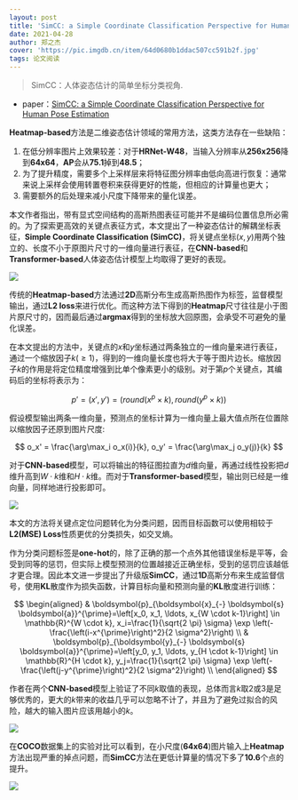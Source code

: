 ```yaml
---
layout: post
title: 'SimCC: a Simple Coordinate Classification Perspective for Human Pose Estimation'
date: 2021-04-28
author: 郑之杰
cover: 'https://pic.imgdb.cn/item/64d0680b1ddac507cc591b2f.jpg'
tags: 论文阅读
---
```


> SimCC：人体姿态估计的简单坐标分类视角.

- paper：[SimCC: a Simple Coordinate Classification Perspective for Human Pose Estimation](https://arxiv.org/abs/2107.03332)

**Heatmap-based**方法是二维姿态估计领域的常用方法，这类方法存在一些缺陷：
1. 在低分辨率图片上效果较差：对于**HRNet-W48**，当输入分辨率从**256x256**降到**64x64**，**AP**会从**75.1**掉到**48.5**；
2. 为了提升精度，需要多个上采样层来将特征图分辨率由低向高进行恢复：通常来说上采样会使用转置卷积来获得更好的性能，但相应的计算量也更大；
3. 需要额外的后处理来减小尺度下降带来的量化误差。

本文作者指出，带有显式空间结构的高斯热图表征可能并不是编码位置信息所必需的。为了探索更高效的关键点表征方式，本文提出了一种姿态估计的解耦坐标表征，**Simple Coordinate Classification (SimCC)**，将关键点坐标$(x, y)$用两个独立的、长度不小于原图片尺寸的一维向量进行表征，在**CNN-based**和**Transformer-based**人体姿态估计模型上均取得了更好的表现。

![](https://pic.imgdb.cn/item/64d069ce1ddac507cc5cc49f.jpg)

传统的**Heatmap-based**方法通过**2D**高斯分布生成高斯热图作为标签，监督模型输出，通过**L2 loss**来进行优化。而这种方法下得到的**Heatmap**尺寸往往是小于图片原尺寸的，因而最后通过**argmax**得到的坐标放大回原图，会承受不可避免的量化误差。

在本文提出的方法中，关键点的$x$和$y$坐标通过两条独立的一维向量来进行表征，通过一个缩放因子$k(\geq1)$，得到的一维向量长度也将大于等于图片边长。缩放因子$k$的作用是将定位精度增强到比单个像素更小的级别。对于第$p$个关键点，其编码后的坐标将表示为：

$$
p' = (x',y') = (round(x^p\times k), round(y^p\times k))
$$

假设模型输出两条一维向量，预测点的坐标计算为一维向量上最大值点所在位置除以缩放因子还原到图片尺度:

$$
o_x' = \frac{\arg\max_i o_x(i)}{k}, o_y' = \frac{\arg\max_j o_y(j)}{k}
$$

对于**CNN-based**模型，可以将输出的特征图拉直为$d$维向量，再通过线性投影把$d$维升高到$W\cdot k$维和$H\cdot k$维。而对于**Transformer-based**模型，输出则已经是一维向量，同样地进行投影即可。

![](https://pic.imgdb.cn/item/64d06b3c1ddac507cc5fcfb0.jpg)

本文的方法将关键点定位问题转化为分类问题，因而目标函数可以使用相较于**L2(MSE) Loss**性质更优的分类损失，如交叉熵。

作为分类问题标签是**one-hot**的，除了正确的那一个点外其他错误坐标是平等，会受到同等的惩罚，但实际上模型预测的位置越接近正确坐标，受到的惩罚应该越低才更合理。因此本文进一步提出了升级版**SimCC**，通过**1D**高斯分布来生成监督信号，使用**KL**散度作为损失函数，计算目标向量和预测向量的**KL**散度进行训练：

$$
\begin{aligned}
& \boldsymbol{p}_{\boldsymbol{x}_{-} \boldsymbol{s} \boldsymbol{a}}^{\prime}=\left[x_0, x_1, \ldots, x_{W \cdot k-1}\right] \in \mathbb{R}^{W \cdot k}, x_i=\frac{1}{\sqrt{2 \pi} \sigma} \exp \left(-\frac{\left(i-x^{\prime}\right)^2}{2 \sigma^2}\right) \\
& \boldsymbol{p}_{\boldsymbol{y}_{-} \boldsymbol{s} \boldsymbol{a}}^{\prime}=\left[y_0, y_1, \ldots, y_{H \cdot k-1}\right] \in \mathbb{R}^{H \cdot k}, y_j=\frac{1}{\sqrt{2 \pi} \sigma} \exp \left(-\frac{\left(j-y^{\prime}\right)^2}{2 \sigma^2}\right) \\
\end{aligned}
$$

作者在两个**CNN-based**模型上验证了不同$k$取值的表现，总体而言$k$取$2$或$3$是足够优秀的，更大的$k$带来的收益几乎可以忽略不计了，并且为了避免过拟合的风险，越大的输入图片应该用越小的$k$。

![](https://pic.imgdb.cn/item/64d06c251ddac507cc61b36e.jpg)

在**COCO**数据集上的实验对比可以看到，在小尺度(**64x64**)图片输入上**Heatmap**方法出现严重的掉点问题，而**SimCC**方法在更低计算量的情况下多了**10.6**个点的提升。

![](https://pic.imgdb.cn/item/64d06d261ddac507cc643c45.jpg)